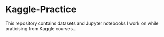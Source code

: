 # Kaggle-Practice

This repository contains datasets and Jupyter notebooks I work on while praticising from Kaggle courses...
